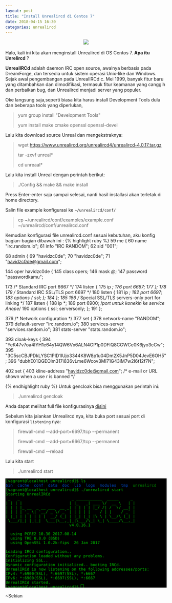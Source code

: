 ```yaml
---
layout: post
title: "Install Unrealircd di Centos 7"
date: 2018-04-15 16:30
categories: unrealircd
---
```


<div align="center">
    <img src="https://i.ytimg.com/vi/hzJJjLBsaDs/hqdefault.jpg">
</div>

Halo, kali ini kita akan menginstall Unrealircd di OS Centos 7. **Apa itu Unrelircd** ?

**UnrealIRCd** adalah daemon IRC open source, awalnya berbasis pada DreamForge, dan tersedia untuk sistem operasi Unix-like dan Windows. Sejak awal pengembangan pada UnrealIRCd c. Mei 1999, banyak fitur baru yang ditambahkan dan dimodifikasi, termasuk fitur keamanan yang canggih dan perbaikan bug, dan Unrealircd menjadi server yang populer.

Oke langsung saja,seperti biasa kita harus install Development Tools dulu dan beberapa tools yang diperlukan, 

> yum group install "Development Tools"
> 
> yum install make cmake openssl openssl-devel 

Lalu kita download source Unreal dan mengekstraknya:

>
>wget https://www.unrealircd.org/unrealircd4/unrealircd-4.0.17.tar.gz
>
>tar -zxvf unreal*
>
>cd unreaal*

Lalu kita install Unreal dengan perintah berikut:

>./Config && make && make install 
>

Press Enter-enter saja sampai selesai, nanti hasil installasi akan terletak di home directory.

Salin file example konfigurasi ke `~/unrealircd/conf/`
>
>cp ~/unrealircd/conf/examples/example.conf ~/unrealircd/conf/unrealircd.conf
>

Kemudian konfigurasi file unrealircd.conf sesuai kebutuhan, aku konfig bagian-bagian dibawah ini :
{% highlight ruby %}
 59 me {
 60         name "irc.random.io";
 61         info "IRC RANDOM";
 62         sid "001";

 68 admin {
 69         "havidzc0de";
 70         "havidzc0de";
 71         "havidzc0de@gmail.com";



144 oper havidzc0de {
145         class opers;
146         mask *@*;
147         password "passwordkamu";

173 /* Standard IRC port 6667 */
174 listen {
175         ip *;
176         port 6667;
177 };
178 
179 /* Standard IRC SSL/TLS port 6697 */
180 listen {
181         ip *;
182         port 6697;
183         options { ssl; };
184 };
185 
186 /* Special SSL/TLS servers-only port for linking */
187 listen {
188         ip *;
189         port 6900; /*port untuk konekin ke service Anope*/
190         options { ssl; serversonly; };
191 };


376 /* Network configuration */
377 set {
378         network-name            "RANDOM";
379         default-server          "irc.random.io";
380         services-server         "services.random.io";
381         stats-server            "stats.random.io";

393         cloak-keys {
394                "YeK47v7oa4IYH1e64y14QW6Vx6ALN4GP1p0DFlQ8CGWCe0K6jyo3cCw";
395                "3C5scCBJPDkLYSC1PID1IUjo3344K8W8p1u04Dm2X5JnP5D04JevE6OH5";
396                "dubhE01QGEOlm317i836vLme6Wcov3MI71G43iM7w2I6t12f7N";



402 set {
403         kline-address "havidzc0de@gmail.com"; /* e-mail or URL shown when a use    r is banned */

{% endhighlight ruby %}
Untuk gencloak bisa menggunakan perintah ini:
> ./unrealircd gencloak
> 

Anda dapat melihat full file konfigurasinya [disini](https://raw.githubusercontent.com/havidzc0de/havidzc0de.github.io/master/assets/files/unrealircd.conf)

Sebelum kita jalankan Unrealircd nya, kita buka port sesuai port di konfigurasi `listening` nya:

>firewall-cmd --add-port=6697/tcp --permanent
>
>firewall-cmd --add-port=6667/tcp --permanent
>
>firewall-cmd --reload
>

Lalu kita start 
> ./unrealircd start
> 

<div align="center">
    <img src="https://raw.githubusercontent.com/havidzc0de/havidzc0de.github.io/master/assets/images/start-unreal.png">
</div>

~Sekian

